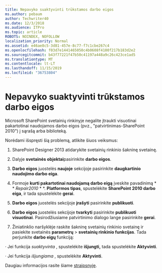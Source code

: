 ```yaml
---
title: Nepavyko suaktyvinti trūkstamos darbo eigos
ms.author: pebaum
author: Techwriter40
ms.date: 12/3/2018
ms.audience: ITPro
ms.topic: article
ROBOTS: NOINDEX, NOFOLLOW
localization_priority: Normal
ms.assetid: e46ae8c5-3d81-457e-8c77-f7c1cbe267c4
ms.openlocfilehash: f03d7e1441465050c4b0608f4100f217b183d2e2
ms.sourcegitcommit: b43f77221f47b50c41197a448a9c26c423ce1ad5
ms.translationtype: MT
ms.contentlocale: lt-LT
ms.lasthandoff: 11/15/2019
ms.locfileid: "36753804"
---
```

# <a name="missing-workflow-failed-to-activate"></a>Nepavyko suaktyvinti trūkstamos darbo eigos

Microsoft SharePoint svetainių rinkinyje negalite įtraukti visuotinai pakartotinai naudojamos darbo eigos (pvz., "patvirtinimas-SharePoint 2010") į sąrašą arba biblioteką.
  
Norėdami išspręsti šią problemą, atlikite šiuos veiksmus: 
  
1. SharePoint Designer 2013 atidarykite svetainių rinkinio šakninę svetainę.
  
2. Dalyje **svetainės objektai**pasirinkite **darbo eigos**. 
  
3. **Darbo eigos** juostelės **naujoje** sekcijoje pasirinkite **daugkartinio naudojimo darbo eiga**. 
  
4. Formoje **kurti pakartotinai naudojamą darbo eigą** įveskite pavadinimą * * *Repair2010* * *. **Platformos tipas**, spustelėkite **SharePoint 2010 darbo eiga**, ir tada spustelėkite **gerai**. 
  
1. **Darbo eigos** juostelės sekcijoje **įrašyti** pasirinkite **publikuoti**. 
  
2. **Darbo eigos** juostelės sekcijoje **tvarkyti** pasirinkite **publikuoti visuotinai**. Pasirodžiusiame patvirtinimo dialogo lange pasirinkite **gerai**. 
  
3. Žiniatinklio naršyklėje raskite šakninę svetainių rinkinio svetainę ir pasiekite svetainės **parametrų** \> **svetainių rinkinio funkcijas**. Tada perjunkite **darbo eigų** funkciją: 
  
· Jei funkcija *suaktyvinta* , spustelėkite **išjungti,** tada spustelėkite **Aktyvinti**. 
  
· Jei funkcija *išjungiama* , spustelėkite **Aktyvinti**. 
  
Daugiau informacijos rasite šiame [straipsnyje](https://go.microsoft.com/fwlink/?linkid=2047770&amp;clcid=0x409).
  

